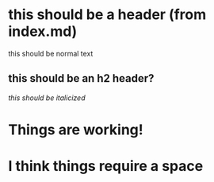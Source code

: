 # this should be a header (from index.md)
this should be normal text

## this should be an h2 header?
*this should be italicized*

# Things are working!
# I think things require a space
